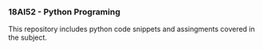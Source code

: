 <h3>18AI52 - Python Programing</h3>

This repository includes python code snippets and assingments covered 
in the subject.
